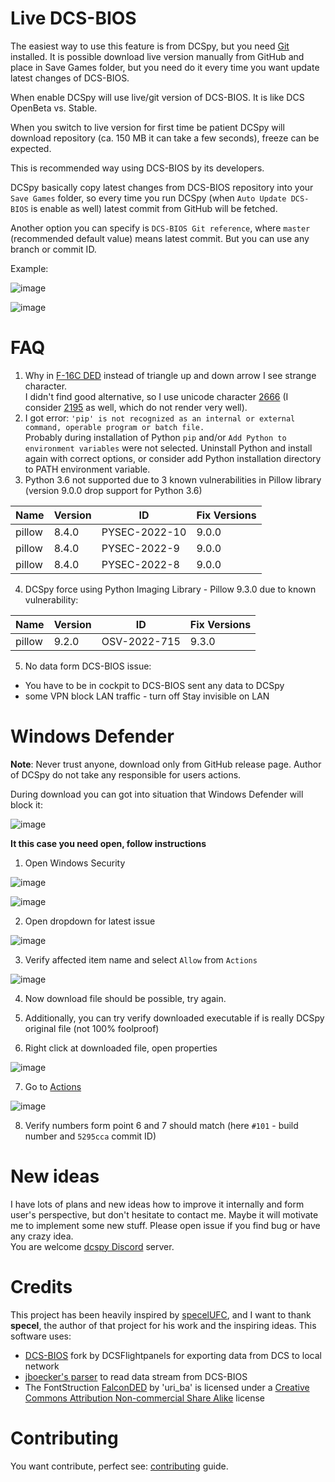 # Live DCS-BIOS
The easiest way to use this feature is from DCSpy, but you need [Git](https://git-scm.com/download/win) installed. It is possible download live version manually from GitHub and place in Save Games folder, but you need do it every time you want update latest changes of DCS-BIOS.

When enable DCSpy will use live/git version of DCS-BIOS. It is like DCS OpenBeta vs. Stable.

When you switch to live version for first time be patient DCSpy will download repository (ca. 150 MB it can take a few seconds), freeze can be expected.

This is recommended way using DCS-BIOS by its developers. 

DCSpy basically copy latest changes from DCS-BIOS repository into your `Save Games` folder, so every time you run DCSpy (when `Auto Update DCS-BIOS` is enable as well) latest commit from GitHub will be fetched.

Another option you can specify is `DCS-BIOS Git reference`, where `master` (recommended default value) means latest commit. But you can use any branch or commit ID.

Example:

![image](https://github.com/emcek/dcspy/assets/475312/7d1da9db-a123-456f-bf7a-78d70344ba8c)

![image](https://github.com/emcek/dcspy/assets/475312/5e088539-a086-4375-8e1e-161287a04f18)

# FAQ
1. Why in [F-16C DED](https://i.imgur.com/Hr0kmFV.jpg) instead of triangle up and down arrow I see strange character.   
   I didn't find good alternative, so I use unicode character [2666](https://www.fileformat.info/info/unicode/char/2195/index.htm) (I consider [2195](https://www.fileformat.info/info/unicode/char/2195/index.htm) as well, which do not render very well).
2. I got error: `'pip' is not recognized as an internal or external command, operable program or batch file.`  
   Probably during installation of Python `pip` and/or `Add Python to environment variables` were not selected. Uninstall Python and install again with correct options, or consider add Python installation directory to PATH environment variable.
3. Python 3.6 not supported due to 3 known vulnerabilities in Pillow library (version 9.0.0 drop support for Python 3.6)

| Name   | Version | ID            | Fix Versions |
|--------| --------|---------------|--------------|
| pillow | 8.4.0   | PYSEC-2022-10 | 9.0.0        |
| pillow | 8.4.0   | PYSEC-2022-9  | 9.0.0        |
| pillow | 8.4.0   | PYSEC-2022-8  | 9.0.0        |

4. DCSpy force using Python Imaging Library - Pillow 9.3.0 due to known vulnerability:

| Name   | Version | ID           | Fix Versions |
|--------|---------|--------------|--------------|
| pillow | 9.2.0   | OSV-2022-715 | 9.3.0        |

5. No data form DCS-BIOS issue:
  * You have to be in cockpit to DCS-BIOS sent any data to DCSpy
  * some VPN block LAN traffic - turn off Stay invisible on LAN

# Windows Defender
**Note**: Never trust anyone, download only from GitHub release page. Author of DCSpy do not take any responsible for users actions.

During download you can got into situation that Windows Defender will block it:

![image](https://github.com/emcek/dcspy/assets/475312/d6a5dfa1-7494-46dd-a568-925076f44831)

**It this case you need open, follow instructions**
1. Open Windows Security

![image](https://github.com/emcek/dcspy/assets/475312/8cf72801-d841-444c-87d5-37c7deb1413a)

![image](https://github.com/emcek/dcspy/assets/475312/60ce7c72-2b13-469e-8270-70dac03b8c28)

2. Open dropdown for latest issue

![image](https://github.com/emcek/dcspy/assets/475312/a5eb4770-3e5d-4d28-80a5-5c1c84a24bf4)  

3. Verify affected item name and select `Allow` from `Actions`

![image](https://github.com/emcek/dcspy/assets/475312/41a750ce-ef76-463c-a733-9715e3c125f5)  

4. Now download file should be possible, try again.

5. Additionally, you can try verify downloaded executable if is really DCSpy original file (not 100% foolproof)

6. Right click at downloaded file, open properties

![image](https://github.com/emcek/dcspy/assets/475312/f63b4a9b-9c64-4099-b6dd-0ffd02f7f4a4)

7. Go to [Actions](https://github.com/emcek/dcspy/actions)

![image](https://github.com/emcek/dcspy/assets/475312/a0d88222-618a-4bd5-b130-2f8c1e644ac5)

8. Verify numbers form point 6 and 7 should match (here `#101` - build number and `5295cca` commit ID)

# New ideas
I have lots of plans and new ideas how to improve it internally and form user's perspective, but don't hesitate to contact me. Maybe it will motivate me to implement some new stuff. Please open issue if you find bug or have any crazy idea.  
You are welcome [dcspy Discord](https://discord.gg/SP5Yjx3) server. 

# Credits
This project has been heavily inspired by [specelUFC](https://github.com/specel/specelUFC), and I want to thank **specel**, the author of that project for his work and the inspiring ideas. This software uses:
* [DCS-BIOS](https://github.com/DCSFlightpanels/dcs-bios) fork by DCSFlightpanels for exporting data from DCS to local network
* [jboecker's parser](https://github.com/jboecker/python-dcs-bios-example) to read data stream from DCS-BIOS
* The FontStruction [FalconDED](https://fontstruct.com/fontstructions/show/1014500) by 'uri_ba' is licensed under a [Creative Commons Attribution Non-commercial Share Alike](http://creativecommons.org/licenses/by-nc-sa/3.0/) license

# Contributing
You want contribute, perfect see: [contributing](https://github.com/emcek/dcspy/blob/master/CONTRIBUTING.md) guide.